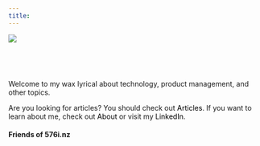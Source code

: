 ```yaml
---
title:
---
```


<img id="logo" src="576i.svg"></img>
<style>
#logo {
  margin-bottom: 60px;
}

a, a:visited, a:hover, a:active {
  color: black;
  text-decoration: none;
}

#cards {
  display: flex;
  flex-flow: wrap;
}

.card {
  box-shadow: 0 4px 8px 0 rgba(0,0,0,0.2);
  transition: 0.3s;
  display: flex;
  flex-grow: 1;
  flex-basis: 45%;
  justify-content: flex-start;
  text-align: right;
  max-width: 22.5em;
  padding: 1rem 1rem 0 1rem;
  margin: 0 0 1rem 1rem;
  
}

.card:hover {
  box-shadow: 0 8px 16px 0 rgba(0,0,0,0.2);
}

.card-image {
  width: 35%;
}

.container {
  padding: 2px 16px;
}
</style>

Welcome to my wax lyrical about technology, product management, and other topics.

Are you looking for articles? You should check out [Articles](/post). If you want to learn about me, check out [About](/about) or visit my [LinkedIn](https://www.linkedin.com/in/josh-atkinson/).

#### Friends of 576i.nz
<div id="cards">
</div>

<script>

    const createWebsiteCard = (domain, description) => {

        const card = document.createElement('a');

        card.setAttribute('href', `https://${domain}`);
        card.setAttribute('target', '_blank');
        card.setAttribute('rel', `noreferrer`);
        card.setAttribute('class', 'card');

        card.innerHTML = 
        `<img src="https://icon.horse/icon/${domain}" alt="${domain}" class="card-image">
        <div class="description">
            <h4><b>${domain}</b></h4> 
            <p>${description}</p> 
        </div>`

        return card;
    }

    const renderWebsiteCards = () => {

        const cards = [
            {
                'domain': 'binu.nz',
                'description': 'Lorem ipsum dolor sit amet'
            },
            {
                'domain': 'manoj.nz',
                'description': 'Lorem ipsum dolor sit amet'
            },
            {
                'domain': 'matteas.nz',
                'description': 'Software Developer, Computer Engineer and Linux Enthusiast'
            },
            {
                'domain': 'timo.nz',
                'description': 'Lorem ipsum dolor sit amet'
            },
            {
                'domain': 'pancake.nz',
                'description': 'Lorem ipsum dolor sit amet'
            },
        ]

        cards.forEach(card => {
            const websiteCard = createWebsiteCard(card.domain, card.description);
            document.getElementById("cards").appendChild(websiteCard);
        })
        
    }

    renderWebsiteCards();

</script>
